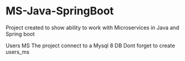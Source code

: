 # MS-Java-SpringBoot
Project created to show ability to work with Microservices in Java and Spring boot

Users MS
The project connect to a Mysql 8 DB
Dont forget to create users_ms